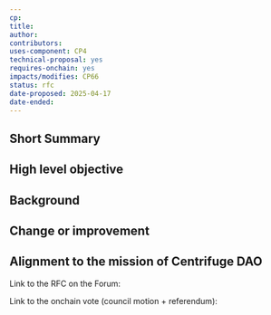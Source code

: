 ```yaml
---
cp: 
title:
author: 
contributors: 
uses-component: CP4
technical-proposal: yes
requires-onchain: yes
impacts/modifies: CP66
status: rfc
date-proposed: 2025-04-17
date-ended: 
---
```


## Short Summary 
 

## High level objective 
 

## Background 
 
## Change or improvement 
 
## Alignment to the mission of Centrifuge DAO 
 
Link to the RFC on the Forum:  

Link to the onchain vote (council motion + referendum): 